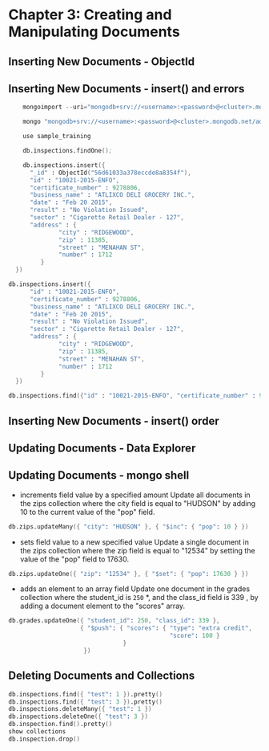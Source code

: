 # Chapter 3: Creating and Manipulating Documents
## Inserting New Documents - ObjectId

## Inserting New Documents - insert() and errors
```s
    mongoimport --uri="mongodb+srv://<username>:<password>@<cluster>.mongodb.net/sample_supplies" sales.json

    mongo "mongodb+srv://<username>:<password>@<cluster>.mongodb.net/admin"

    use sample_training

    db.inspections.findOne();

    db.inspections.insert({
      "_id" : ObjectId("56d61033a378eccde8a8354f"),
      "id" : "10021-2015-ENFO",
      "certificate_number" : 9278806,
      "business_name" : "ATLIXCO DELI GROCERY INC.",
      "date" : "Feb 20 2015",
      "result" : "No Violation Issued",
      "sector" : "Cigarette Retail Dealer - 127",
      "address" : {
              "city" : "RIDGEWOOD",
              "zip" : 11385,
              "street" : "MENAHAN ST",
              "number" : 1712
         }
  })

db.inspections.insert({
      "id" : "10021-2015-ENFO",
      "certificate_number" : 9278806,
      "business_name" : "ATLIXCO DELI GROCERY INC.",
      "date" : "Feb 20 2015",
      "result" : "No Violation Issued",
      "sector" : "Cigarette Retail Dealer - 127",
      "address" : {
              "city" : "RIDGEWOOD",
              "zip" : 11385,
              "street" : "MENAHAN ST",
              "number" : 1712
         }
  })

db.inspections.find({"id" : "10021-2015-ENFO", "certificate_number" : 9278806}).pretty()
```

## Inserting New Documents - insert() order

## Updating Documents - Data Explorer

## Updating Documents - mongo shell

* increments field value by a specified amount
  Update all documents in the zips collection where the city field is equal to "HUDSON" by adding 10 to the current value of the "pop" field.
```s
db.zips.updateMany({ "city": "HUDSON" }, { "$inc": { "pop": 10 } })
```

* sets field value to a new specified value
  Update a single document in the zips collection where the zip field is equal to "12534" by setting the value of the "pop" field to 17630.
```s
db.zips.updateOne({ "zip": "12534" }, { "$set": { "pop": 17630 } })
```

* adds an element to an array field
  Update one document in the grades collection where the student_id is ``250`` *, and the class_id field is 339 , by adding a document element to the "scores" array.
```s
db.grades.updateOne({ "student_id": 250, "class_id": 339 },
                    { "$push": { "scores": { "type": "extra credit",
                                             "score": 100 }
                                }
                     })
```

## Deleting Documents and Collections
```s
db.inspections.find({ "test": 1 }).pretty()
db.inspections.find({ "test": 3 }).pretty()
db.inspections.deleteMany({ "test": 1 })
db.inspections.deleteOne({ "test": 3 })
db.inspection.find().pretty()
show collections
db.inspection.drop()
```